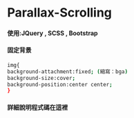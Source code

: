 # Parallax-Scrolling
<h4>使用:JQuery , SCSS , Bootstrap</h4>

<h4>固定背景</h4>

```bash
img{
background-attachment:fixed; (縮寫：bga)
background-size:cover;
background-position:center center;
}
```
<h4>詳細說明程式碼在這裡</h4>

